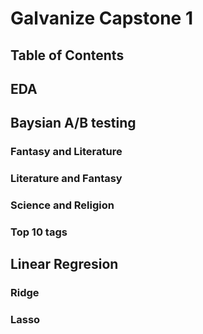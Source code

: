 # Galvanize Capstone 1

## Table of Contents

## EDA

## Baysian A/B testing

### Fantasy and Literature

### Literature and Fantasy

### Science and Religion

### Top 10 tags

## Linear Regresion

### Ridge

### Lasso